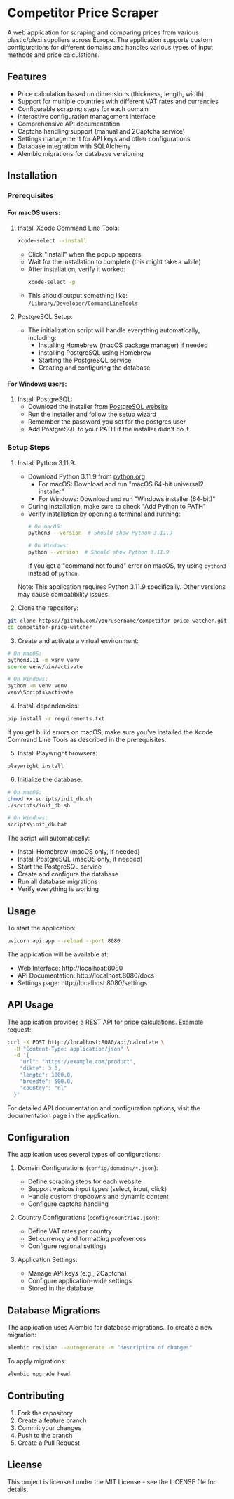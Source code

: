 # Competitor Price Scraper

A web application for scraping and comparing prices from various plastic/plexi suppliers across Europe. The application supports custom configurations for different domains and handles various types of input methods and price calculations.

## Features

- Price calculation based on dimensions (thickness, length, width)
- Support for multiple countries with different VAT rates and currencies
- Configurable scraping steps for each domain
- Interactive configuration management interface
- Comprehensive API documentation
- Captcha handling support (manual and 2Captcha service)
- Settings management for API keys and other configurations
- Database integration with SQLAlchemy
- Alembic migrations for database versioning

## Installation

### Prerequisites

#### For macOS users:
1. Install Xcode Command Line Tools:
   ```bash
   xcode-select --install
   ```
   - Click "Install" when the popup appears
   - Wait for the installation to complete (this might take a while)
   - After installation, verify it worked:
     ```bash
     xcode-select -p
     ```
   - This should output something like: `/Library/Developer/CommandLineTools`

2. PostgreSQL Setup:
   - The initialization script will handle everything automatically, including:
     - Installing Homebrew (macOS package manager) if needed
     - Installing PostgreSQL using Homebrew
     - Starting the PostgreSQL service
     - Creating and configuring the database

#### For Windows users:
1. Install PostgreSQL:
   - Download the installer from [PostgreSQL website](https://www.postgresql.org/download/windows/)
   - Run the installer and follow the setup wizard
   - Remember the password you set for the postgres user
   - Add PostgreSQL to your PATH if the installer didn't do it

### Setup Steps

1. Install Python 3.11.9:
   - Download Python 3.11.9 from [python.org](https://www.python.org/downloads/release/python-3119/)
     - For macOS: Download and run "macOS 64-bit universal2 installer"
     - For Windows: Download and run "Windows installer (64-bit)"
   - During installation, make sure to check "Add Python to PATH"
   - Verify installation by opening a terminal and running:
     ```bash
     # On macOS:
     python3 --version  # Should show Python 3.11.9

     # On Windows:
     python --version  # Should show Python 3.11.9
     ```
     If you get a "command not found" error on macOS, try using `python3` instead of `python`.

   Note: This application requires Python 3.11.9 specifically. Other versions may cause compatibility issues.

2. Clone the repository:
```bash
git clone https://github.com/yourusername/competitor-price-watcher.git
cd competitor-price-watcher
```

3. Create and activate a virtual environment:
```bash
# On macOS:
python3.11 -m venv venv
source venv/bin/activate

# On Windows:
python -m venv venv
venv\Scripts\activate
```

4. Install dependencies:
```bash
pip install -r requirements.txt
```
If you get build errors on macOS, make sure you've installed the Xcode Command Line Tools as described in the prerequisites.


5. Install Playwright browsers:
```bash
playwright install
```

6. Initialize the database:
```bash
# On macOS:
chmod +x scripts/init_db.sh
./scripts/init_db.sh

# On Windows:
scripts\init_db.bat
```
The script will automatically:
- Install Homebrew (macOS only, if needed)
- Install PostgreSQL (macOS only, if needed)
- Start the PostgreSQL service
- Create and configure the database
- Run all database migrations
- Verify everything is working

## Usage

To start the application:

```bash
uvicorn api:app --reload --port 8080
```

The application will be available at:
- Web Interface: http://localhost:8080
- API Documentation: http://localhost:8080/docs
- Settings page: http://localhost:8080/settings

## API Usage

The application provides a REST API for price calculations. Example request:

```bash
curl -X POST http://localhost:8080/api/calculate \
  -H "Content-Type: application/json" \
  -d '{
    "url": "https://example.com/product",
    "dikte": 3.0,
    "lengte": 1000.0,
    "breedte": 500.0,
    "country": "nl"
  }'
```

For detailed API documentation and configuration options, visit the documentation page in the application.

## Configuration

The application uses several types of configurations:

1. Domain Configurations (`config/domains/*.json`):
   - Define scraping steps for each website
   - Support various input types (select, input, click)
   - Handle custom dropdowns and dynamic content
   - Configure captcha handling

2. Country Configurations (`config/countries.json`):
   - Define VAT rates per country
   - Set currency and formatting preferences
   - Configure regional settings

3. Application Settings:
   - Manage API keys (e.g., 2Captcha)
   - Configure application-wide settings
   - Stored in the database

## Database Migrations

The application uses Alembic for database migrations. To create a new migration:

```bash
alembic revision --autogenerate -m "description of changes"
```

To apply migrations:

```bash
alembic upgrade head
```

## Contributing

1. Fork the repository
2. Create a feature branch
3. Commit your changes
4. Push to the branch
5. Create a Pull Request

## License

This project is licensed under the MIT License - see the LICENSE file for details.
